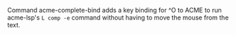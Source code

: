Command acme-complete-bind adds a key binding for ^O to ACME to run
acme-lsp's `L comp -e` command without having to move the mouse from the
text.
